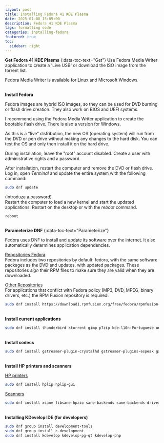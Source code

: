 ```yaml
---
layout: post
title: Installing Fedora 41 KDE Plasma
date: 2025-01-08 15:09:00
description: Fedora 41 KDE Plasma
tags: formatting code
categories: installing-fedora
featured: true
toc:
  sidebar: right
---
```


**Get Fedora 41 KDE Plasma**
{:data-toc-text="Get"}
Use Fedora Media Writer application to create a 'Live USB' or download the ISO image from the torrent list.

Fedora Media Writer is available for Linux and Microsoft Windows.

\
**Install Fedora**

Fedora images are hybrid ISO images, so they can be used for DVD burning or flash drive creation. They also work on BIOS and UEFI systems.

I recommend using the Fedora Media Writer application to create the bootable flash drive. There is also a version for Windows.

As this is a "live" distribution, the new OS (operating system) will run from the DVD or pen drive without making any changes to the hard disk. You can test the OS and only then install it on the hard drive.

During installation, leave the "root" account disabled. Create a user with administrative rights and a password.

After installation, restart the computer and remove the DVD or flash drive. Log in, open *Terminal* and update the entire system with the following command:
```bash
sudo dnf update
```
(introduza a password)  
Restart the computer to load a new kernel and start the updated applications. Restart on the desktop or with the *reboot* command.
```bash
reboot
```
\
**Parameterize DNF**
{:data-toc-text="Parameterize"}

Fedora uses DNF to install and update its software over the internet. It also automatically determines application dependencies.  

<ins>Repositories Fedora</ins>  
Fedora includes two repositories by default: fedora, with the same software packages as the DVD and updates, with updated packages. These repositories *sign* their RPM files to make sure they are valid when they are downloaded.  

<ins>Other Repositories</ins>  
For applications that conflict with Fedora policy (MP3, DVD, MPEG, binary drivers, etc.) the RPM Fusion repository is required.
```bash
sudo dnf install https://download1.rpmfusion.org/free/fedora/rpmfusion-free-release-$(rpm -E %fedora).noarch.rpm https://download1.rpmfusion.org/nonfree/fedora/rpmfusion-nonfree-release-$(rpm -E %fedora).noarch.rpm
```
\
**Install current applications**
```bash
sudo dnf install thunderbird ktorrent gimp p7zip kde-l10n-Portuguese unrar gsmartcontrol libreoffice-langpack-pt-PT WoeUSB gimp-help gimp-help-pt_BR vlc librecad icedtea-web inkscape scribus
```
\
**Install codecs**
```bash
sudo dnf install gstreamer-plugin-crystalhd gstreamer-plugins-espeak gstreamer1-plugin-openh264 gstreamer1-libav gstreamer1-plugins-ugly gstreamer1-plugins-good-extras gstreamer1-plugins-bad-free-extras gstreamer1-plugins-bad-freeworld qt5-qtwebengine-freeworld
```
\
**Install HP printers and scanners**  

<ins>HP printers</ins>  
```bash
sudo dnf install hplip hplip-gui
```
<ins>Scanners</ins>  
```bash
sudo dnf install xsane libsane-hpaio sane-backends sane-backends-drivers-scanners skanlite
```
\
**Installing KDevelop IDE (for developers)**
```bash
sudo dnf group install development-tools
sudo dnf group install c-development
sudo dnf install kdevelop kdevelop-pg-qt kdevelop-php
```
